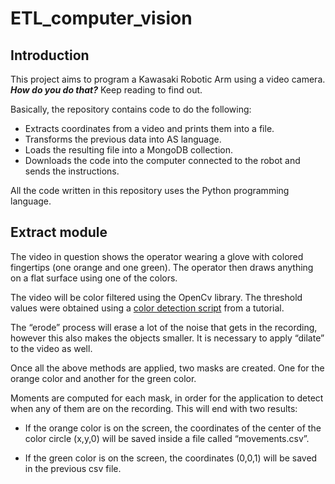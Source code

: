 # ETL_computer_vision
## Introduction

This project aims to program a Kawasaki Robotic Arm using a video camera. ***How do you do that?*** Keep reading to find out.

Basically, the repository contains code to do the following:

- Extracts coordinates from a video and prints them into a file.
- Transforms the previous data into AS language.
- Loads the resulting file into a MongoDB collection.
- Downloads the code into the computer connected to the robot and sends the instructions.

All the code written in this repository uses the Python programming language.

## Extract module

The video in question shows the operator wearing a glove with colored fingertips (one orange and one green). The operator then draws anything on a flat surface using one of the colors.

The video will be color filtered using the OpenCv library. The threshold values were obtained using a [color detection script](https://toptechboy.com/tracking-an-object-based-on-color-in-opencv/) from a tutorial.  

The “erode” process will erase a lot of the noise that gets in the recording, however this also makes the objects smaller. It is necessary to apply “dilate” to the video as well.


Once all the above methods are applied, two masks are created. One for the orange color and another for the green color.


Moments are computed for each mask, in order for the application to detect when any of them are on the recording. This will end with two results:


- If the orange color is on the screen, the coordinates of the center of the color circle (x,y,0) will be saved inside a file called “movements.csv”.


- If the green color is on the screen, the coordinates (0,0,1) will be saved in the previous csv file.
